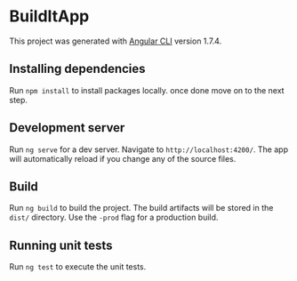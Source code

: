 # BuildItApp

This project was generated with [Angular CLI](https://github.com/angular/angular-cli) version 1.7.4.

## Installing dependencies

Run `npm install` to install packages locally. once done move on to the next step.

## Development server

Run `ng serve` for a dev server. Navigate to `http://localhost:4200/`. The app will automatically reload if you change any of the source files.

## Build

Run `ng build` to build the project. The build artifacts will be stored in the `dist/` directory. Use the `-prod` flag for a production build.

## Running unit tests

Run `ng test` to execute the unit tests.